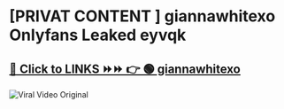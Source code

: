 
 # [PRIVAT CONTENT ] giannawhitexo Onlyfans Leaked eyvqk

## <h2><a href="https://clipsfans.com/giannawhitexo&ref=git">🔗 Click to LINKS ⏩⏩ 👉 🟢 giannawhitexo </a></h2>

<a href="https://clipsfans.com/giannawhitexo&ref=git" rel="nofollow" data-target="animated-image.originalLink"><img src="https://i.ibb.co.com/xMMVF88/686577567.gif" alt="Viral Video Original" style="max-width: 100%; display: inline-block;" data-target="animated-image.originalImage"></a>

